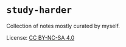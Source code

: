 # `study-harder`

Collection of notes mostly curated by myself.

License: [CC BY-NC-SA 4.0](LICENSE)

